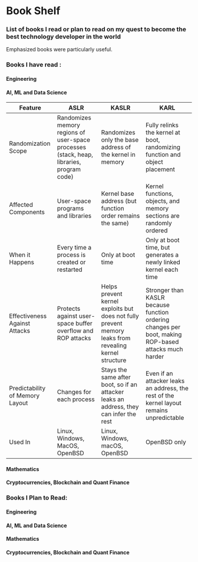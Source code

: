 # Book Shelf
### List of books I read or plan to read on my quest to become the best technology developer in the world
Emphasized books were particularly useful.

### Books I have read :
#### Engineering

#### AI, ML and Data Science

| Feature      | ASLR      | KASLR      | KARL      |
| ------------- | ------------- | ------------- | ------------- |
| Randomization Scope | Randomizes memory regions of user-space processes (stack, heap, libraries, program code) | Randomizes only the base address of the kernel in memory | Fully relinks the kernel at boot, randomizing function and object placement | Fully relinks the kernel at boot, randomizing function and object placement |
| Affected Components | User-space programs and libraries  | Kernel base address (but function order remains the same) | Kernel functions, objects, and memory sections are randomly ordered |
| When it Happens | Every time a process is created or restarted | Only at boot time | Only at boot time, but generates a newly linked kernel each time |
| Effectiveness Against Attacks | Protects against user-space buffer overflow and ROP attacks | Helps prevent kernel exploits but does not fully prevent memory leaks from revealing kernel structure | Stronger than KASLR because function ordering changes per boot, making ROP-based attacks much harder |
| Predictability of Memory Layout | Changes for each process | Stays the same after boot, so if an attacker leaks an address, they can infer the rest | Even if an attacker leaks an address, the rest of the kernel layout remains unpredictable |
| Used In | Linux, Windows, MacOS, OpenBSD | Linux, Windows, macOS, OpenBSD  | OpenBSD only |



#### Mathematics

#### Cryptocurrencies, Blockchain and Quant Finance

### Books I Plan to Read:

#### Engineering

#### AI, ML and Data Science

#### Mathematics

#### Cryptocurrencies, Blockchain and Quant Finance
